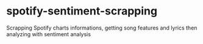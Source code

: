 # spotify-sentiment-scrapping
Scrapping Spotify charts informations, getting song features and lyrics then analyzing with sentiment analysis
